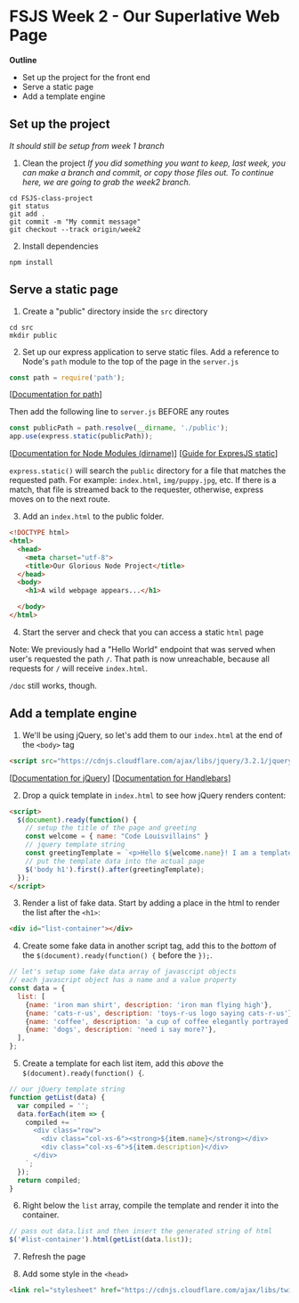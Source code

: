 # FSJS Week 2 - Our Superlative Web Page

**Outline**

* Set up the project for the front end
* Serve a static page
* Add a template engine

## Set up the project
_It should still be setup from *week 1* branch_

1. Clean the project
_If you did something you want to keep, last week, you can make a branch and commit, or copy those files out.  To continue here, we are going to grab the week2 branch._
```
cd FSJS-class-project
git status
git add .
git commit -m "My commit message"
git checkout --track origin/week2
```

2. Install dependencies
```
npm install
```

## Serve a static page
1. Create a "public" directory inside the `src` directory
```
cd src
mkdir public
```

2. Set up our express application to serve static files.
Add a reference to Node's `path` module to the top of the page in the `server.js`
```javascript
const path = require('path');
```
[[Documentation for path](https://nodejs.org/api/path.html)]

Then add the following line to `server.js` BEFORE any routes
```javascript
const publicPath = path.resolve(__dirname, './public');
app.use(express.static(publicPath));
```
[[Documentation for Node Modules (dirname)](https://nodejs.org/api/modules.html)]
[[Guide for ExpresJS static](https://expressjs.com/en/starter/static-files.html)]

`express.static()` will search the `public` directory for a file that matches the requested path. For example: `index.html`, `img/puppy.jpg`, etc.  If there is a match, that file is streamed back to the requester, otherwise, express moves on to the next route.

3. Add an `index.html` to the public folder.
```html
<!DOCTYPE html>
<html>
  <head>
    <meta charset="utf-8">
    <title>Our Glorious Node Project</title>
  </head>
  <body>
    <h1>A wild webpage appears...</h1>

  </body>
</html>
```

4. Start the server and check that you can access a static `html` page

Note: We previously had a "Hello World" endpoint that was served when user's requested the path `/`.  That path is now unreachable, because all requests for `/` will receive `index.html`.

`/doc` still works, though.


## Add a template engine
1. We'll be using jQuery, so let's add them to our `index.html` at the end of the `<body>` tag
```html
<script src="https://cdnjs.cloudflare.com/ajax/libs/jquery/3.2.1/jquery.min.js"></script>
```
[[Documentation for jQuery](https://api.jquery.com/)]
[[Documentation for Handlebars](http://handlebarsjs.com/reference.html)]

2. Drop a quick template in `index.html` to see how jQuery renders content:
```html
<script>
  $(document).ready(function() {
    // setup the title of the page and greeting
    const welcome = { name: "Code Louisvillains" }
    // jquery template string
    const greetingTemplate = `<p>Hello ${welcome.name}! I am a template!<p>`;
    // put the template data into the actual page
    $('body h1').first().after(greetingTemplate);
  });
</script>
```

3. Render a list of fake data.  Start by adding a place in the html to render the list after the `<h1>`:
```html
<div id="list-container"></div>
```

4. Create some fake data in another script tag, add this to the *bottom* of the `$(document).ready(function() {` before the `});`.
```javascript
// let's setup some fake data array of javascript objects
// each javascript object has a name and a value property
const data = {
  list: [
    {name: 'iron man shirt', description: 'iron man flying high'},
    {name: 'cats-r-us', description: 'toys-r-us logo saying cats-r-us'},
    {name: 'coffee', description: 'a cup of coffee elegantly portrayed'},
    {name: 'dogs', description: 'need i say more?'},
  ],
};
```

5. Create a template for each list item, add this *above* the `$(document).ready(function() {`.
```javascript
// our jQuery template string
function getList(data) {
  var compiled = '';
  data.forEach(item => {
    compiled += `
      <div class="row">
        <div class="col-xs-6"><strong>${item.name}</strong></div>
        <div class="col-xs-6">${item.description}</div>
      </div>
    `;
  });
  return compiled;
}
```

6. Right below the `list` array, compile the template and render it into the container.
```javascript
// pass out data.list and then insert the generated string of html
$('#list-container').html(getList(data.list));
```

7. Refresh the page

8. Add some style in the `<head>`
```html
<link rel="stylesheet" href="https://cdnjs.cloudflare.com/ajax/libs/twitter-bootstrap/3.3.7/css/bootstrap.min.css">
```
